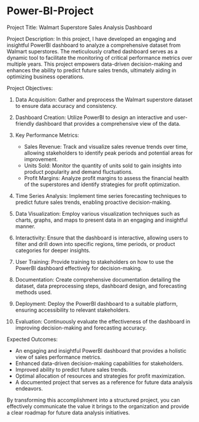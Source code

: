# Power-BI-Project
Project Title: Walmart Superstore Sales Analysis Dashboard

Project Description:
In this project, I have developed an engaging and insightful PowerBI dashboard to analyze a comprehensive dataset from Walmart superstores. The meticulously crafted dashboard serves as a dynamic tool to facilitate the monitoring of critical performance metrics over multiple years. This project empowers data-driven decision-making and enhances the ability to predict future sales trends, ultimately aiding in optimizing business operations.

Project Objectives:

1. Data Acquisition: Gather and preprocess the Walmart superstore dataset to ensure data accuracy and consistency.

2. Dashboard Creation: Utilize PowerBI to design an interactive and user-friendly dashboard that provides a comprehensive view of the data.

3. Key Performance Metrics:
    - Sales Revenue: Track and visualize sales revenue trends over time, allowing stakeholders to identify peak periods and potential areas for improvement.
    - Units Sold: Monitor the quantity of units sold to gain insights into product popularity and demand fluctuations.
    - Profit Margins: Analyze profit margins to assess the financial health of the superstores and identify strategies for profit optimization.

4. Time Series Analysis: Implement time series forecasting techniques to predict future sales trends, enabling proactive decision-making.

5. Data Visualization: Employ various visualization techniques such as charts, graphs, and maps to present data in an engaging and insightful manner.

6. Interactivity: Ensure that the dashboard is interactive, allowing users to filter and drill down into specific regions, time periods, or product categories for deeper insights.

7. User Training: Provide training to stakeholders on how to use the PowerBI dashboard effectively for decision-making.

8. Documentation: Create comprehensive documentation detailing the dataset, data preprocessing steps, dashboard design, and forecasting methods used.

9. Deployment: Deploy the PowerBI dashboard to a suitable platform, ensuring accessibility to relevant stakeholders.

10. Evaluation: Continuously evaluate the effectiveness of the dashboard in improving decision-making and forecasting accuracy.

Expected Outcomes:

- An engaging and insightful PowerBI dashboard that provides a holistic view of sales performance metrics.
- Enhanced data-driven decision-making capabilities for stakeholders.
- Improved ability to predict future sales trends.
- Optimal allocation of resources and strategies for profit maximization.
- A documented project that serves as a reference for future data analysis endeavors.

By transforming this accomplishment into a structured project, you can effectively communicate the value it brings to the organization and provide a clear roadmap for future data analysis initiatives.
